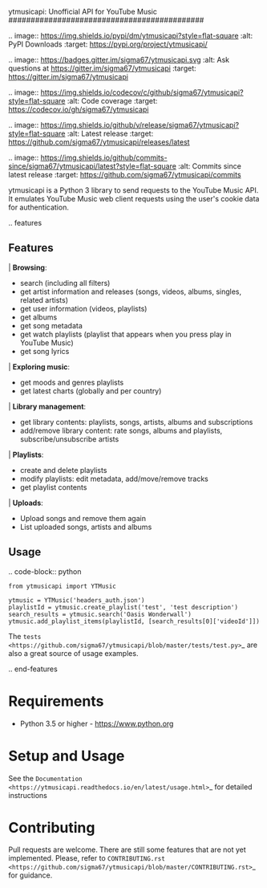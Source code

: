 ytmusicapi: Unofficial API for YouTube Music
############################################

.. image:: https://img.shields.io/pypi/dm/ytmusicapi?style=flat-square
    :alt: PyPI Downloads
    :target: https://pypi.org/project/ytmusicapi/

.. image:: https://badges.gitter.im/sigma67/ytmusicapi.svg
   :alt: Ask questions at https://gitter.im/sigma67/ytmusicapi
   :target: https://gitter.im/sigma67/ytmusicapi

.. image:: https://img.shields.io/codecov/c/github/sigma67/ytmusicapi?style=flat-square
    :alt: Code coverage
    :target: https://codecov.io/gh/sigma67/ytmusicapi

.. image:: https://img.shields.io/github/v/release/sigma67/ytmusicapi?style=flat-square
    :alt: Latest release
    :target: https://github.com/sigma67/ytmusicapi/releases/latest

.. image:: https://img.shields.io/github/commits-since/sigma67/ytmusicapi/latest?style=flat-square
    :alt: Commits since latest release
    :target: https://github.com/sigma67/ytmusicapi/commits


ytmusicapi is a Python 3 library to send requests to the YouTube Music API.
It emulates YouTube Music web client requests using the user's cookie data for authentication.

.. features

Features
--------
| **Browsing**:

* search (including all filters)
* get artist information and releases (songs, videos, albums, singles, related artists)
* get user information (videos, playlists)
* get albums
* get song metadata
* get watch playlists (playlist that appears when you press play in YouTube Music)
* get song lyrics

| **Exploring music**:
* get moods and genres playlists
* get latest charts (globally and per country)

| **Library management**:

* get library contents: playlists, songs, artists, albums and subscriptions
* add/remove library content: rate songs, albums and playlists, subscribe/unsubscribe artists

| **Playlists**:

* create and delete playlists
* modify playlists: edit metadata, add/move/remove tracks
* get playlist contents

| **Uploads**:

* Upload songs and remove them again
* List uploaded songs, artists and albums


Usage
------
.. code-block:: python

    from ytmusicapi import YTMusic

    ytmusic = YTMusic('headers_auth.json')
    playlistId = ytmusic.create_playlist('test', 'test description')
    search_results = ytmusic.search('Oasis Wonderwall')
    ytmusic.add_playlist_items(playlistId, [search_results[0]['videoId']])

The `tests <https://github.com/sigma67/ytmusicapi/blob/master/tests/test.py>`_ are also a great source of usage examples.

.. end-features

Requirements
==============

- Python 3.5 or higher - https://www.python.org

Setup and Usage
===============

See the `Documentation <https://ytmusicapi.readthedocs.io/en/latest/usage.html>`_ for detailed instructions

Contributing
==============

Pull requests are welcome. There are still some features that are not yet implemented.
Please, refer to `CONTRIBUTING.rst <https://github.com/sigma67/ytmusicapi/blob/master/CONTRIBUTING.rst>`_ for guidance.